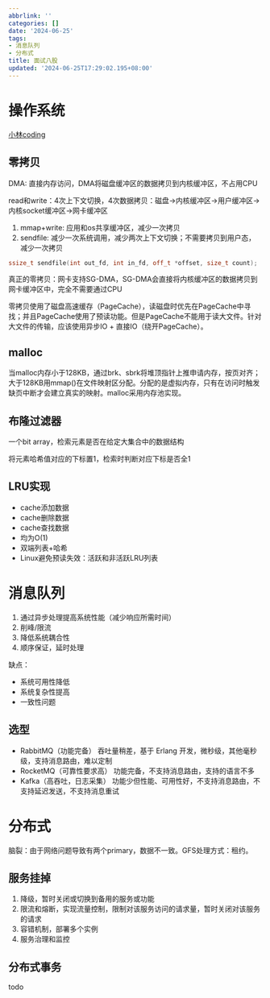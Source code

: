 ```yaml
---
abbrlink: ''
categories: []
date: '2024-06-25'
tags:
- 消息队列
- 分布式
title: 面试八股
updated: '2024-06-25T17:29:02.195+08:00'
---
```

# 操作系统

[小林coding](https://www.xiaolincoding.com/)

## 零拷贝

DMA: 直接内存访问，DMA将磁盘缓冲区的数据拷贝到内核缓冲区，不占用CPU

read和write：4次上下文切换，4次数据拷贝：磁盘->内核缓冲区->用户缓冲区->内核socket缓冲区->网卡缓冲区

1. mmap+write: 应用和os共享缓冲区，减少一次拷贝
2. sendfile: 减少一次系统调用，减少两次上下文切换；不需要拷贝到用户态，减少一次拷贝

```cpp
ssize_t sendfile(int out_fd, int in_fd, off_t *offset, size_t count);
```

真正的零拷贝：网卡支持SG-DMA，SG-DMA会直接将内核缓冲区的数据拷贝到网卡缓冲区中，完全不需要通过CPU

零拷贝使用了磁盘高速缓存（PageCache），读磁盘时优先在PageCache中寻找；并且PageCache使用了预读功能。但是PageCache不能用于读大文件。针对大文件的传输，应该使用异步IO + 直接IO（绕开PageCache）。

## malloc

当malloc内存小于128KB，通过brk、sbrk将堆顶指针上推申请内存，按页对齐；大于128KB用mmap()在文件映射区分配。分配的是虚拟内存，只有在访问时触发缺页中断才会建立真实的映射。malloc采用内存池实现。

## 布隆过滤器

一个bit array，检索元素是否在给定大集合中的数据结构

将元素哈希值对应的下标置1，检索时判断对应下标是否全1

## LRU实现

- cache添加数据
- cache删除数据
- cache查找数据
- 均为O(1)
- 双端列表+哈希
- Linux避免预读失效：活跃和非活跃LRU列表

# 消息队列

1. 通过异步处理提高系统性能（减少响应所需时间）
2. 削峰/限流
3. 降低系统耦合性
4. 顺序保证，延时处理

缺点：

- 系统可用性降低
- 系统复杂性提高
- 一致性问题

## 选型

- RabbitMQ（功能完备） 吞吐量稍差，基于 Erlang 开发，微秒级，其他毫秒级，支持消息路由，难以定制
- RocketMQ（可靠性要求高） 功能完备，不⽀持消息路由，支持的语言不多
- Kafka（高吞吐，日志采集） 功能少但性能、可用性好，不⽀持消息路由，不⽀持延迟发送，不⽀持消息重试

# 分布式

脑裂：由于网络问题导致有两个primary，数据不一致。GFS处理方式：租约。

## 服务挂掉

1. 降级，暂时关闭或切换到备用的服务或功能
2. 限流和熔断，实现流量控制，限制对该服务访问的请求量，暂时关闭对该服务的请求
3. 容错机制，部署多个实例
4. 服务治理和监控

## 分布式事务

todo

